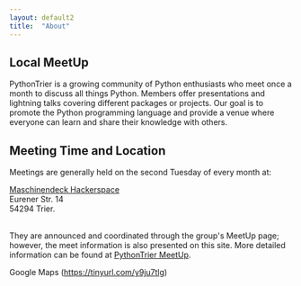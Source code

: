 ```yaml
---
layout: default2
title:  "About"
---
```


## Local MeetUp

PythonTrier is a growing community of Python enthusiasts who meet once a month to discuss all things Python. Members 
offer presentations and lightning talks covering different packages or projects. Our goal is to promote the Python 
programming language and provide a venue where everyone can learn and share their knowledge with others.

## Meeting Time and Location

Meetings are generally held on the second Tuesday of every month at:

<a href="http://www.maschinendeck.org/">Maschinendeck Hackerspace</a><br/>
Eurener Str. 14<br/>
54294 Trier.<br/><br/>

They are announced and coordinated through the group's MeetUp page; however, the meet information is also presented on 
this site. More detailed information can be found at [PythonTrier MeetUp](https://www.meetup.com/PythonTrier/).

Google Maps (<a href="https://tinyurl.com/y9ju7tlg">https://tinyurl.com/y9ju7tlg</a>)<br/>


<script type="text/javascript" src="//maps.google.com/maps/api/js?sensor=false&key=AIzaSyCUM5w_mwxGxy5jT5OVply8RWTpsco1QhE"></script>

<div style="overflow:hidden;height:500px;max-width:600px;width:100%;">
  <div id="gmap_canvas" style="height:500px;max-width:600px;width:100%;">
    <style>#gmap_canvas img{max-width:none!important;background:none!important}</style>
  </div>
</div>

<script type="text/javascript">
  function init_map() {
    var myOptions = {zoom:18,center:new google.maps.LatLng(49.7512123,6.6206664),mapTypeId: google.maps.MapTypeId.ROADMAP};
    var map = new google.maps.Map(document.getElementById("gmap_canvas"), myOptions);
    var marker = new google.maps.Marker({map: map,position: new google.maps.LatLng(49.7512123,6.6206664)});
    var infowindow = new google.maps.InfoWindow({content:"<b>Maschinendeck</b><br/>Eurener Str. 14<br/>54294 Trier" });
    google.maps.event.addListener(marker, "click", function(){infowindow.open(map,marker);});
  }

  google.maps.event.addDomListener(window, 'load', init_map);
</script>
